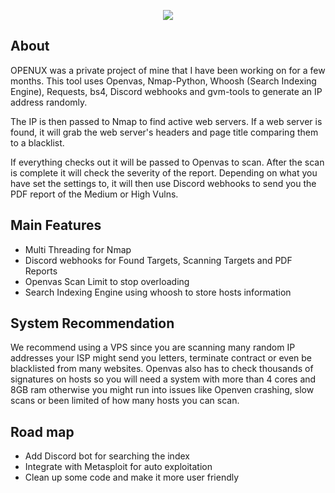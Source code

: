 <p align="center"> <img src="https://github.com/xSneaky/Openus/blob/3fc7d26aef68effe7903847adcb49a497dcde3d2/logo.gif"> </p>


## About

OPENUX was a private project of mine that I have been working on for a few months. This tool uses Openvas, Nmap-Python, Whoosh (Search Indexing Engine), Requests, bs4, Discord webhooks and gvm-tools to generate an IP address randomly. 

The IP is then passed to Nmap to find active web servers. If a web server is found, it will grab the web server's headers and page title comparing them to a blacklist.

If everything checks out it will be passed to Openvas to scan. After the scan is complete it will check the severity of the report. Depending on what you have set the settings to, it will then use Discord webhooks to send you the PDF report of the Medium or High Vulns.


## Main Features
- Multi Threading for Nmap
- Discord webhooks for Found Targets, Scanning Targets and PDF Reports
- Openvas Scan Limit to stop overloading
- Search Indexing Engine using whoosh to store hosts information


## System Recommendation
We recommend using a VPS since you are scanning many random IP addresses your ISP might send you letters, terminate contract or even be blacklisted from many websites. Openvas also has to check thousands of signatures on hosts so you will need a system with more than 4 cores and 8GB ram otherwise you might run into issues like Openven crashing, slow scans or been limited of how many hosts you can scan.


## Road map
- Add Discord bot for searching the index
- Integrate with Metasploit for auto exploitation
- Clean up some code and make it more user friendly  
